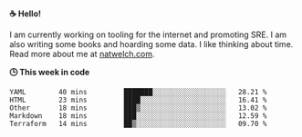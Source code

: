 **☕ Hello!**

I am currently working on tooling for the internet and promoting SRE. I am also writing some books and hoarding some data. I like thinking about time. Read more about me at [natwelch.com](https://natwelch.com).

**🕒 This week in code**

<!--START_SECTION:waka-->
```text
YAML        40 mins         ███████░░░░░░░░░░░░░░░░░░   28.21 % 
HTML        23 mins         ████░░░░░░░░░░░░░░░░░░░░░   16.41 % 
Other       18 mins         ███▒░░░░░░░░░░░░░░░░░░░░░   13.02 % 
Markdown    18 mins         ███░░░░░░░░░░░░░░░░░░░░░░   12.59 % 
Terraform   14 mins         ██▒░░░░░░░░░░░░░░░░░░░░░░   09.70 % 
```
<!--END_SECTION:waka-->
